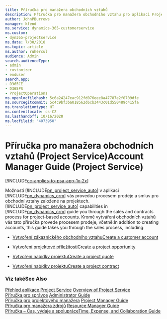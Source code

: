 ```yaml
---
title: Příručka pro manažera obchodních vztahů
description: Příručka pro manažera obchodního vztahu pro aplikaci Project Service, který vás provede procesem prodeje a smluv pro obchodní vztahy založené na projektech.
author: JohnPBurrows
manager: kfend
ms.service: dynamics-365-customerservice
ms.custom:
- dyn365-projectservice
ms.date: 7/30/2018
ms.topic: article
ms.author: ruhercul
audience: Admin
search.audienceType:
- admin
- customizer
- enduser
search.app:
- D365CE
- D365PS
- ProjectOperations
ms.openlocfilehash: 5c6a24247eac912fd076eee8a47787e2f0709dfe
ms.sourcegitcommit: 5c4c9bf3ba018562d6cb3443c01d550489c415fa
ms.translationtype: HT
ms.contentlocale: cs-CZ
ms.lasthandoff: 10/16/2020
ms.locfileid: "4073950"
---
```

# <a name="account-manager-guide-project-service"></a><span data-ttu-id="3ebe2-103">Příručka pro manažera obchodních vztahů (Project Service)</span><span class="sxs-lookup"><span data-stu-id="3ebe2-103">Account Manager Guide (Project Service)</span></span>

[!INCLUDE[cc-applies-to-psa-app-1x-2x](../includes/cc-applies-to-psa-app-1x-2x.md)]

<span data-ttu-id="3ebe2-104">Možnosti [!INCLUDE[pn_project_service_auto](../includes/pn-project-service-auto.md)] v aplikaci [!INCLUDE[pn_dynamics_crm](../includes/pn-dynamics-crm.md)] vás provedou procesem prodeje a smluv pro obchodní vztahy založené na projektech.</span><span class="sxs-lookup"><span data-stu-id="3ebe2-104">[!INCLUDE[pn_project_service_auto](../includes/pn-project-service-auto.md)] capabilities in [!INCLUDE[pn_dynamics_crm](../includes/pn-dynamics-crm.md)] guide you through the sales and contracts process for project-based accounts.</span></span> <span data-ttu-id="3ebe2-105">Kromě vytváření obchodních vztahů vás tato příručka provede procesem prodeje, včetně:</span><span class="sxs-lookup"><span data-stu-id="3ebe2-105">In addition to creating accounts, this guide takes you through the sales process, including:</span></span>  
  
-   [<span data-ttu-id="3ebe2-106">Vytvoření zákaznického obchodního vztahu</span><span class="sxs-lookup"><span data-stu-id="3ebe2-106">Create a customer account</span></span>](../psa/create-customer-account.md)  
  
-   [<span data-ttu-id="3ebe2-107">Vytvoření projektové příležitosti</span><span class="sxs-lookup"><span data-stu-id="3ebe2-107">Create a project opportunity</span></span>](../psa/create-project-opportunity.md)  
  
-   [<span data-ttu-id="3ebe2-108">Vytvoření nabídky projektu</span><span class="sxs-lookup"><span data-stu-id="3ebe2-108">Create a project quote</span></span>](../psa/create-project-quote.md)  
  
-   [<span data-ttu-id="3ebe2-109">Vytvoření nabídky projektu</span><span class="sxs-lookup"><span data-stu-id="3ebe2-109">Create a project contract</span></span>](../psa/create-project-contract.md)  
  
  
### <a name="see-also"></a><span data-ttu-id="3ebe2-110">Viz také</span><span class="sxs-lookup"><span data-stu-id="3ebe2-110">See Also</span></span>  
 <span data-ttu-id="3ebe2-111">[Přehled aplikace Project Service](../psa/overview.md) </span><span class="sxs-lookup"><span data-stu-id="3ebe2-111">[Overview of Project Service](../psa/overview.md) </span></span>  
 <span data-ttu-id="3ebe2-112">[Příručka pro správce](../psa/admin-guide.md) </span><span class="sxs-lookup"><span data-stu-id="3ebe2-112">[Administrator Guide](../psa/admin-guide.md) </span></span>  
 <span data-ttu-id="3ebe2-113">[Příručka pro projektového manažera](../psa/project-manager-guide.md) </span><span class="sxs-lookup"><span data-stu-id="3ebe2-113">[Project Manager Guide](../psa/project-manager-guide.md) </span></span>  
 <span data-ttu-id="3ebe2-114">[Příručka pro manažera zdrojů](../psa/resource-manager-guide.md) </span><span class="sxs-lookup"><span data-stu-id="3ebe2-114">[Resource Manager Guide](../psa/resource-manager-guide.md) </span></span>  
 [<span data-ttu-id="3ebe2-115">Příručka – Čas, výdaje a spolupráce</span><span class="sxs-lookup"><span data-stu-id="3ebe2-115">Time, Expense, and Collaboration Guide</span></span>](../psa/time-expense-collaboration-guide.md)
